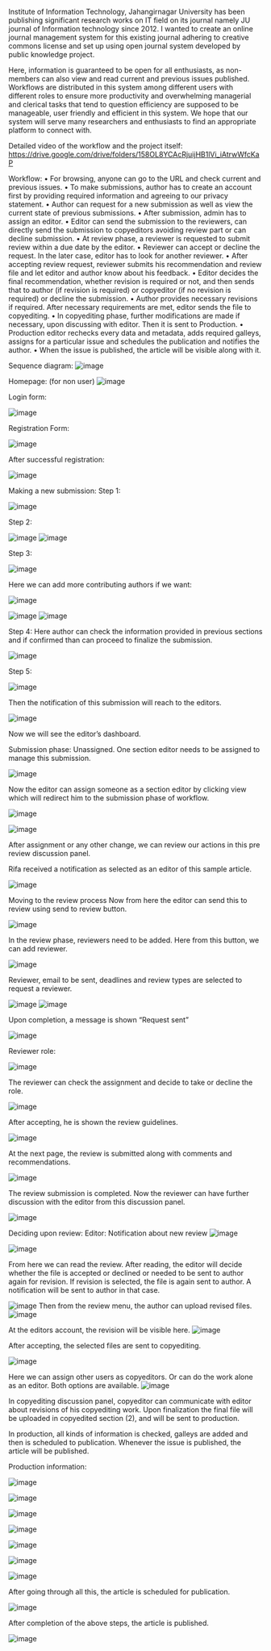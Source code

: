 Institute of Information Technology, Jahangirnagar University has been publishing significant research works on IT field on its journal namely JU journal of Information technology since 2012. I wanted to create an online journal management system for this existing journal adhering to creative commons license and set up using open journal system developed by public knowledge project.

Here, information is guaranteed to be open for all enthusiasts, as non-members can also view and read current and previous issues published. Workflows are distributed in this system among different users with different roles to ensure more productivity and overwhelming managerial and clerical tasks that tend to question efficiency are supposed to be manageable, user friendly and efficient in this system. We hope that our system will serve many researchers and enthusiasts to find an appropriate platform to connect with.

Detailed video of the workflow and the project itself: https://drive.google.com/drive/folders/158OL8YCAcRjuijHB1lVi_iAtrwWfcKaP

Workflow:
    • For browsing, anyone can go to the URL and check current and previous issues.
    • To make submissions, author has to create an account first by providing required information and agreeing to our privacy statement.
    • Author can request for a new submission as well as view the current state of previous submissions.
    • After submission, admin has to assign an editor.
    • Editor can send the submission to the reviewers, can directly send the submission to copyeditors avoiding review part or can decline submission.
    • At review phase, a reviewer is requested to submit review within a due date by the editor.
    • Reviewer can accept or decline the request. In the later case, editor has to look for another reviewer. 
    • After accepting review request, reviewer submits his recommendation and review file and let editor and author know about his feedback.
    • Editor decides the final recommendation, whether revision is required or not, and then sends that to author (if revision is required) or copyeditor (if no revision is required) or decline the submission.
    • Author provides necessary revisions if required. After necessary requirements are met, editor sends the file to copyediting.
    • In copyediting phase, further modifications are made if necessary, upon discussing with editor. Then it is sent to Production.
    • Production editor rechecks every data and metadata, adds required galleys, assigns for a particular issue and schedules the publication and notifies the author.
    • When the issue is published, the article will be visible along with it.

Sequence diagram:
![image](https://user-images.githubusercontent.com/54031572/229293657-8ab9bf63-5f81-4db2-8ce7-9eb4bc0c7865.png)

Homepage: (for non user)
![image](https://user-images.githubusercontent.com/54031572/229293731-ac67fe04-2e44-4a9a-bbb1-362ec79a3c9d.png)

Login form:

![image](https://user-images.githubusercontent.com/54031572/229293769-154f759f-4da1-4d7a-add4-b01fa0feff89.png)

Registration Form:

![image](https://user-images.githubusercontent.com/54031572/229293782-47ade798-dc44-4c43-ab15-87a4c92fcf1f.png)


After successful registration:

![image](https://user-images.githubusercontent.com/54031572/229293798-50078d30-0938-44e6-b3cc-2714b9ac705d.png)


Making a new submission:
Step 1:

![image](https://user-images.githubusercontent.com/54031572/229293815-a4aad27c-5028-4f47-bf4e-546431a7dcf0.png)

Step 2:

![image](https://user-images.githubusercontent.com/54031572/229293830-1e11f4cc-7225-47c3-a08f-e26206ad7ede.png)
![image](https://user-images.githubusercontent.com/54031572/229293837-c97456eb-637f-4292-8c39-bbef8015552f.png)


Step 3:

![image](https://user-images.githubusercontent.com/54031572/229293850-f578d472-79ad-4cd0-a520-6b1c4b1a7d1b.png)

Here we can add more contributing authors if we want:

![image](https://user-images.githubusercontent.com/54031572/229293860-17895e94-fbf4-44b6-b299-546ef50d8da7.png)

![image](https://user-images.githubusercontent.com/54031572/229293870-d0cbc2fc-897c-4c0d-8d7c-c60a4765ed2e.png)
![image](https://user-images.githubusercontent.com/54031572/229293877-c68c8032-a09d-4b13-bf92-7e9bf27467c9.png)


Step 4:
Here author can check the information provided in previous sections and if confirmed than can proceed to finalize the submission.

![image](https://user-images.githubusercontent.com/54031572/229293887-606a9829-9ce7-4c37-903d-925e72b59555.png)

Step 5:

![image](https://user-images.githubusercontent.com/54031572/229293896-1a80133a-4d00-4443-9a03-39cb042bd8b9.png)

Then the notification of this submission will reach to the editors.

![image](https://user-images.githubusercontent.com/54031572/229293908-f9f0a174-0e9d-43d5-badd-e21bfb07eeae.png)

Now we will see the editor’s dashboard.

Submission phase:
Unassigned. One section editor needs to be assigned to manage this submission.

![image](https://user-images.githubusercontent.com/54031572/229293927-74c248ed-a48d-4c7f-bef2-bca11253d865.png)

Now the editor can assign someone as a section editor by clicking view which will redirect him to the submission phase of workflow.

![image](https://user-images.githubusercontent.com/54031572/229293934-edf660e6-d3b4-4afb-b62e-406a2e3c2a1e.png)

![image](https://user-images.githubusercontent.com/54031572/229293942-e8369447-2a0b-4214-9978-1e7db6d0d093.png)

After assignment or any other change, we can review our actions in this pre review discussion panel.

Rifa received a notification as selected as an editor of this sample article.

![image](https://user-images.githubusercontent.com/54031572/229293964-826f2b43-70e0-4d1c-8332-092e2a6620af.png)


Moving to the review process
Now from here the editor can send this to review using send to review button.

![image](https://user-images.githubusercontent.com/54031572/229293974-4e5b9783-b089-4d76-8339-085734083039.png)



In the review phase, reviewers need to be added. Here from this button, we can add reviewer.

![image](https://user-images.githubusercontent.com/54031572/229293983-95ce4353-3bd1-447a-900a-8d09c510ac40.png)

Reviewer, email to be sent, deadlines and review types are selected to request a reviewer.

![image](https://user-images.githubusercontent.com/54031572/229293991-411a9266-7bed-4519-a0e7-fc296a0e3a2b.png)
![image](https://user-images.githubusercontent.com/54031572/229293995-b1ce36ec-09c2-41be-8260-2dce96943f41.png)

Upon completion, a message is shown “Request sent”

![image](https://user-images.githubusercontent.com/54031572/229293999-75378fa5-2f30-4c24-a7c2-c1eedd3815fe.png)


Reviewer role:

![image](https://user-images.githubusercontent.com/54031572/229294018-8c9070aa-b11e-4a24-ae68-6f806a2e500f.png)

The reviewer can check the assignment and decide to take or decline the role.


![image](https://user-images.githubusercontent.com/54031572/229294028-67903870-41bf-4bf9-871e-1fc09afed72c.png)

After accepting, he is shown the review guidelines.

![image](https://user-images.githubusercontent.com/54031572/229294040-d5004e47-98c4-4c02-b32c-c06753eb7afc.png)

At the next page, the review is submitted along with comments and recommendations.

![image](https://user-images.githubusercontent.com/54031572/229294058-a88ec5f3-0538-4871-b2cf-4df67865d4a7.png)

The review submission is completed. Now the reviewer can have further discussion with the editor from this discussion panel.

![image](https://user-images.githubusercontent.com/54031572/229294067-0fb4b0a8-9a54-41f9-85fe-97ad568349b4.png)

Deciding upon review:
Editor:
Notification about new review
![image](https://user-images.githubusercontent.com/54031572/229294075-04db16c2-f325-4d69-a213-389332fc937f.png)

![image](https://user-images.githubusercontent.com/54031572/229294085-c097157f-df06-45ec-aa4c-f94f26d3d696.png)


From here we can read the review. 
After reading, the editor will decide whether the file is accepted or declined or needed to be sent to author again for revision.
If revision is selected, the file is again sent to author.
A notification will be sent to author in that case.

![image](https://user-images.githubusercontent.com/54031572/229294095-1e2391a0-38aa-4b51-99ab-e07ca67d4df6.png)
Then from the review menu, the author can upload revised files.
![image](https://user-images.githubusercontent.com/54031572/229294106-a9dfd5be-5cba-4d26-9c0f-5c53b0f7175f.png)


At the editors account, the revision will be visible here.
![image](https://user-images.githubusercontent.com/54031572/229294116-5310e32c-4a60-4a48-85a0-079459e23032.png)

After accepting, the selected files are sent to copyediting.

![image](https://user-images.githubusercontent.com/54031572/229294128-b126b6a1-7dfb-4bb4-a0e6-8994777467b9.png)

Here we can assign other users as copyeditors. Or can do the work alone as an editor. Both options are available.
![image](https://user-images.githubusercontent.com/54031572/229294143-988f0935-4c38-45ec-91fe-5033a0520690.png)

In copyediting discussion panel, copyeditor can communicate with editor about revisions of his copyediting work. Upon finalization the final file will be uploaded in copyedited section (2), and will be sent to production.

In production, all kinds of information is checked, galleys are added and then is scheduled to publication. Whenever the issue is published, the article will be published.

Production information:

![image](https://user-images.githubusercontent.com/54031572/229294158-50e08a93-feb5-45ad-b0fc-07ae959f8be4.png)

![image](https://user-images.githubusercontent.com/54031572/229294163-8cc1c54d-0b84-4a6c-b3dd-fdafdc4cc0ee.png)

![image](https://user-images.githubusercontent.com/54031572/229294169-78afeb06-350c-4e5d-8246-1eb42e3aeb03.png)

![image](https://user-images.githubusercontent.com/54031572/229294180-37a8dd42-3915-444c-bc36-77e605297c80.png)

![image](https://user-images.githubusercontent.com/54031572/229294186-a99c183b-ccc5-42ac-a65c-ee8284b45ac6.png)


![image](https://user-images.githubusercontent.com/54031572/229294198-9311b7e8-5eb4-4900-a1c1-604c58ef329e.png)

![image](https://user-images.githubusercontent.com/54031572/229294207-513bce06-ad5f-47b4-a51f-87c349370573.png)

After going through all this, the article is scheduled for publication.

![image](https://user-images.githubusercontent.com/54031572/229294221-394bf8d9-3339-4874-ace9-06c006eca4bd.png)

After completion of the above steps, the article is published.

![image](https://user-images.githubusercontent.com/54031572/229294237-4f209244-0bea-44bb-bafb-bd4f852f3143.png)


